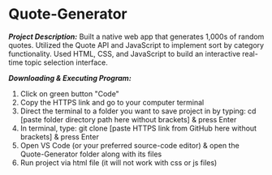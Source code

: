 # Quote-Generator

<i><b>Project Description:</i></b>
  Built a native web app that generates 1,000s of random quotes.
  Utilized the Quote API and JavaScript to implement sort by category
  functionality.
  Used HTML, CSS, and JavaScript to build an interactive real-time topic
  selection interface.

<p>
<i><b>Downloading & Executing Program:</i></b>
  <ol>
    <li>Click on green button "Code"</li>
    <li>Copy the HTTPS link and go to your computer terminal</li>
    <li>Direct the terminal to a folder you want to save project in by typing: cd [paste folder directory path here without brackets] & press Enter</li>
    <li>In terminal, type: git clone [paste HTTPS link from GitHub here without brackets] & press Enter</li>
    <li>Open VS Code (or your preferred source-code editor) & open the Quote-Generator folder along with its files</li>
    <li>Run project via html file (it will not work with css or js files)</li>
  </ol>
  





